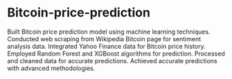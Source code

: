 # Bitcoin-price-prediction

Built Bitcoin price prediction model using machine learning techniques.
Conducted web scraping from Wikipedia Bitcoin page for sentiment analysis data.
Integrated Yahoo Finance data for Bitcoin price history.
Employed Random Forest and XGBoost algorithms for prediction.
Processed and cleaned data for accurate predictions.
Achieved accurate predictions with advanced methodologies.
